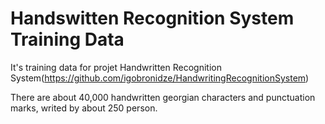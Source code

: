 # Handswitten Recognition System Training Data
It's training data for projet Handwritten Recognition System(https://github.com/igobronidze/HandwritingRecognitionSystem)

There are about 40,000 handwritten georgian characters and punctuation marks, writed by about 250 person.
